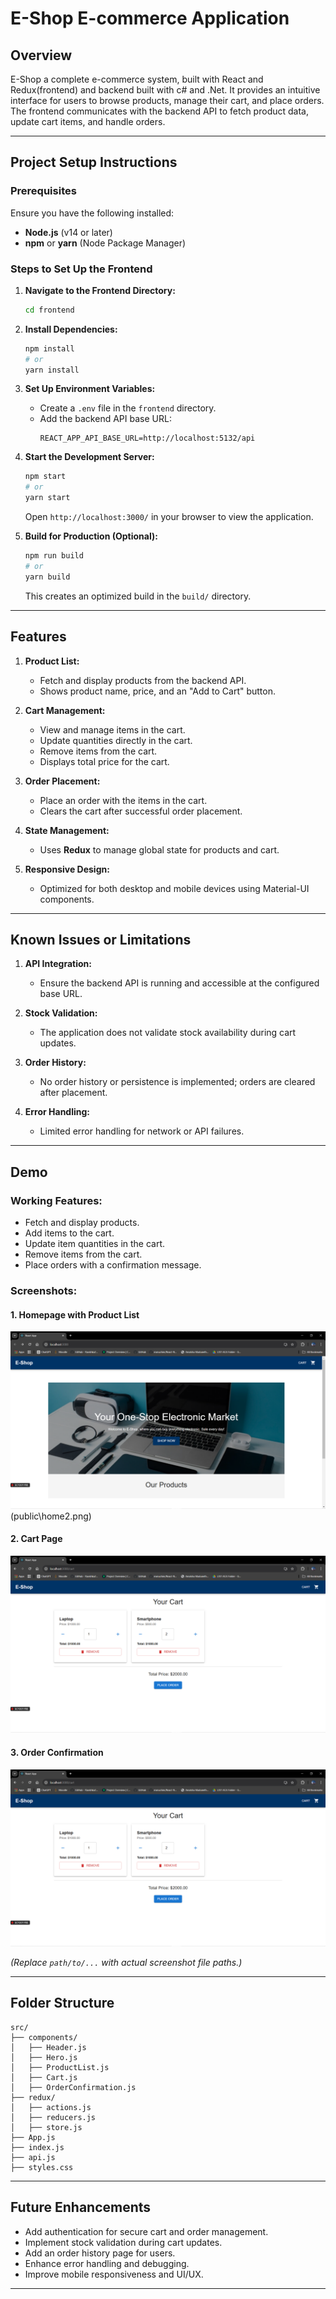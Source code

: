 # E-Shop E-commerce Application

## Overview
E-Shop a complete e-commerce system, built with React and Redux(frontend) and backend built with c# and .Net. It provides an intuitive interface for users to browse products, manage their cart, and place orders. The frontend communicates with the backend API to fetch product data, update cart items, and handle orders.

---

## Project Setup Instructions

### Prerequisites

Ensure you have the following installed:
- **Node.js** (v14 or later)
- **npm** or **yarn** (Node Package Manager)

### Steps to Set Up the Frontend

1. **Navigate to the Frontend Directory:**
   ```bash
   cd frontend
   ```

2. **Install Dependencies:**
   ```bash
   npm install
   # or
   yarn install
   ```

3. **Set Up Environment Variables:**
   - Create a `.env` file in the `frontend` directory.
   - Add the backend API base URL:
     ```env
     REACT_APP_API_BASE_URL=http://localhost:5132/api
     ```

4. **Start the Development Server:**
   ```bash
   npm start
   # or
   yarn start
   ```
   Open `http://localhost:3000/` in your browser to view the application.

5. **Build for Production (Optional):**
   ```bash
   npm run build
   # or
   yarn build
   ```
   This creates an optimized build in the `build/` directory.

---

## Features

1. **Product List:**
   - Fetch and display products from the backend API.
   - Shows product name, price, and an "Add to Cart" button.

2. **Cart Management:**
   - View and manage items in the cart.
   - Update quantities directly in the cart.
   - Remove items from the cart.
   - Displays total price for the cart.

3. **Order Placement:**
   - Place an order with the items in the cart.
   - Clears the cart after successful order placement.

4. **State Management:**
   - Uses **Redux** to manage global state for products and cart.

5. **Responsive Design:**
   - Optimized for both desktop and mobile devices using Material-UI components.

---

## Known Issues or Limitations

1. **API Integration:**
   - Ensure the backend API is running and accessible at the configured base URL.

2. **Stock Validation:**
   - The application does not validate stock availability during cart updates.

3. **Order History:**
   - No order history or persistence is implemented; orders are cleared after placement.

4. **Error Handling:**
   - Limited error handling for network or API failures.

---

## Demo

### Working Features:
- Fetch and display products.
- Add items to the cart.
- Update item quantities in the cart.
- Remove items from the cart.
- Place orders with a confirmation message.

### Screenshots:

#### 1. Homepage with Product List
![Homepage Screenshot](public\home1.png) 
(public\home2.png)

#### 2. Cart Page
![Cart Page Screenshot](public\cart.png)

#### 3. Order Confirmation
![Order Confirmation Screenshot](public\cart.png)

*(Replace `path/to/...` with actual screenshot file paths.)*

---

## Folder Structure
```
src/
├── components/
│   ├── Header.js
│   ├── Hero.js
│   ├── ProductList.js
│   ├── Cart.js
│   ├── OrderConfirmation.js
├── redux/
│   ├── actions.js
│   ├── reducers.js
│   ├── store.js
├── App.js
├── index.js
├── api.js
├── styles.css
```

---

## Future Enhancements
- Add authentication for secure cart and order management.
- Implement stock validation during cart updates.
- Add an order history page for users.
- Enhance error handling and debugging.
- Improve mobile responsiveness and UI/UX.

---



